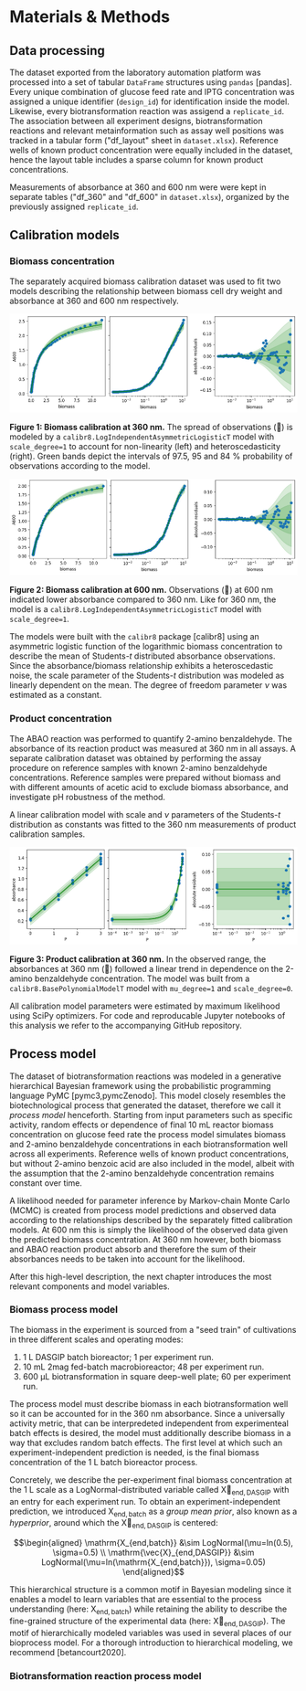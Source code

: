 # Materials & Methods
## Data processing
The dataset exported from the laboratory automation platform was processed into a set of tabular `DataFrame` structures using `pandas` [pandas].
Every unique combination of glucose feed rate and IPTG concentration was assigned a unique identifier (`design_id`) for identification inside the model.
Likewise, every biotransformation reaction was assigend a `replicate_id`.
The association between all experiment designs, biotransformation reactions and relevant metainformation such as assay well positions was tracked in a tabular form ("df_layout" sheet in `dataset.xlsx`).
Reference wells of known product concentration were equally included in the dataset, hence the layout table includes a sparse column for known product concentrations.

Measurements of absorbance at 360 and 600&nbsp;nm were were kept in separate tables ("df_360" and "df_600" in `dataset.xlsx`), organized by the previously assigned `replicate_id`.

## Calibration models
### Biomass concentration
The separately acquired biomass calibration dataset was used to fit two models describing the relationship between biomass cell dry weight and absorbance at 360 and 600&nbsp;nm respectively.

![](figures/calibration_biomass360.png)

__Figure 1: Biomass calibration at 360 nm.__ The spread of observations (🔵) is modeled by a `calibr8.LogIndependentAsymmetricLogisticT` model with `scale_degree=1` to account for non-linearity (left) and heteroscedasticity (right). Green bands depict the intervals of 97.5, 95 and 84&nbsp;% probability of observations according to the model.

![](figures/calibration_biomass600.png)

__Figure 2: Biomass calibration at 600 nm.__ Observations (🔵) at 600&nbsp;nm indicated lower absorbance compared to 360&nbsp;nm. Like for 360&nbsp;nm, the model is a `calibr8.LogIndependentAsymmetricLogisticT` model with `scale_degree=1`.

The models were built with the `calibr8` package [calibr8] using an asymmetric logistic function of the logarithmic biomass concentration to describe the mean of Students-*t* distributed absorbance observations.
Since the absorbance/biomass relationship exhibits a heteroscedastic noise, the scale parameter of the Students-*t* distribution was modeled as linearly dependent on the mean.
The degree of freedom parameter $\nu$ was estimated as a constant.

### Product concentration
The ABAO reaction was performed to quantify 2-amino benzaldehyde.
The absorbance of its reaction product was measured at 360&nbsp;nm in all assays.
A separate calibration dataset was obtained by performing the assay procedure on reference samples with known 2-amino benzaldehyde concentrations.
Reference samples were prepared without biomass and with different amounts of acetic acid to exclude biomass absorbance, and investigate pH robustness of the method.

A linear calibration model with scale and $\nu$ parameters of the Students-*t* distribution as constants was fitted to the 360&nbsp;nm measurements of product calibration samples.

![](figures/calibration_product360.png)

__Figure 3: Product calibration at 360 nm.__ In the observed range, the absorbances at 360&nbsp;nm (🔵) followed a linear trend in dependence on the 2-amino benzaldehyde concentration. The model was built from a `calibr8.BasePolynomialModelT` model with `mu_degree=1` and `scale_degree=0`.

All calibration model parameters were estimated by maximum likelihood using SciPy optimizers.
For code and reproducable Jupyter notebooks of this analysis we refer to the accompanying GitHub repository.

## Process model
The dataset of biotransformation reactions was modeled in a generative hierarchical Bayesian framework using the probabilistic programming language PyMC [pymc3,pymcZenodo].
This model closely resembles the biotechnological process that generated the dataset, therefore we call it *process model* henceforth.
Starting from input parameters such as specific activity, random effects or dependence of final 10&nbsp;mL reactor biomass concentration on glucose feed rate the process model simulates biomass and 2-amino benzaldehyde concentrations in each biotransformation well across all experiments.
Reference wells of known product concentrations, but without 2-amino benzoic acid are also included in the model, albeit with the assumption that the 2-amino benzaldehyde concentration remains constant over time.

A likelihood needed for parameter inference by Markov-chain Monte Carlo (MCMC) is created from process model predictions and observed data according to the relationships described by the separately fitted calibration models.
At 600&nbsp;nm this is simply the likelihood of the observed data given the predicted biomass concentration.
At 360&nbsp;nm however, both biomass and ABAO reaction product absorb and therefore the sum of their absorbances needs to be taken into account for the likelihood.

After this high-level description, the next chapter introduces the most relevant components and model variables.

### Biomass process model
The biomass in the experiment is sourced from a "seed train" of cultivations in three different scales and operating modes:
1. 1&nbsp;L DASGIP batch bioreactor; 1 per experiment run.
2. 10&nbsp;mL 2mag fed-batch macrobioreactor; 48 per experiment run.
3. 600&nbsp;µL biotransformation in square deep-well plate; 60 per experiment run.

The process model must describe biomass in each biotransformation well so it can be accounted for in the 360&nbsp;nm absorbance.
Since a universally activity metric, that can be interpredeted independent from experimenteal batch effects is desired, the model must additionally describe biomass in a way that excludes random batch effects.
The first level at which such an experiment-independent prediction is needed, is the final biomass concentration of the 1&nbsp;L batch bioreactor process.

Concretely, we describe the per-experiment final biomass concentration at the 1&nbsp;L scale as a LogNormal-distributed variable called $\mathrm{\vec{X}_{end,DASGIP}}$ with an entry for each experiment run.
To obtain an experiment-independent prediction, we introduced $\mathrm{X_{end,batch}}$ as a _group mean prior_, also known as a _hyperprior_, around which the $\mathrm{\vec{X}_{end,DASGIP}}$ is centered:

$$\begin{aligned}
    \mathrm{X_{end,batch}} &\sim LogNormal(\mu=ln(0.5), \sigma=0.5) \\
    \mathrm{\vec{X}_{end,DASGIP}} &\sim LogNormal(\mu=ln(\mathrm{X_{end,batch}}), \sigma=0.05)
\end{aligned}$$

This hierarchical structure is a common motif in Bayesian modeling since it enables a model to learn variables that are essential to the process understanding (here: $\mathrm{X_{end,batch}}$) while retaining the ability to describe the fine-grained structure of the experimental data (here: $\mathrm{\vec{X}_{end,DASGIP}}$).
The motif of hierarchically modeled variables was used in several places of our bioprocess model.
For a thorough introduction to hierarchical modeling, we recommend [betancourt2020].


### Biotransformation reaction process model

